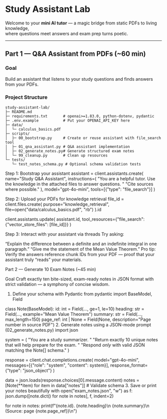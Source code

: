 # Study Assistant Lab

Welcome to your **mini AI tutor** — a magic bridge from static PDFs to living knowledge,  
where questions meet answers and exam prep turns poetic.

---

## Part 1 — Q&A Assistant from PDFs (~60 min)

### Goal  
Build an assistant that listens to your study questions and finds answers from your PDFs.

### Project Structure

```plaintext
study-assistant-lab/
├─ README.md
├─ requirements.txt       # openai>=1.83.0, python-dotenv, pydantic
├─ .env.example           # Put your OPENAI_API_KEY here
├─ data/
│  └─ calculus_basics.pdf
├─ scripts/
│  ├─ 00_bootstrap.py     # Create or reuse assistant with file_search tool
│  ├─ 01_qna_assistant.py # Q&A assistant implementation
│  ├─ 02_generate_notes.py# Generate structured exam notes
│  └─ 99_cleanup.py       # Clean up resources
└─ tests/
   └─ test_notes_schema.py # Optional schema validation tests
```

Step 1: Bootstrap your assistant
assistant = client.assistants.create(
    name="Study Q&A Assistant",
    instructions=(
        "You are a helpful tutor. Use the knowledge in the attached files to answer questions. "
        "Cite sources where possible."
    ),
    model="gpt-4o-mini",
    tools=[{"type": "file_search"}]
)

Step 2: Upload your PDFs for knowledge retrieval
file_id = client.files.create(
    purpose="knowledge_retrieval",
    file=open("data/calculus_basics.pdf", "rb")
).id

client.assistants.update(
    assistant.id,
    tool_resources={"file_search": {"vector_store_files": [file_id]}}
)

Step 3: Interact with your assistant via threads
Try asking:

“Explain the difference between a definite and an indefinite integral in one paragraph.”
“Give me the statement of the Mean Value Theorem.”
Pro tip: Verify the answers reference chunk IDs from your PDF — proof that your assistant truly “reads” your materials.


Part 2 — Generate 10 Exam Notes (~45 min)

Goal
Craft exactly ten bite-sized, exam-ready notes in JSON format with strict validation — a symphony of concise wisdom.

1. Define your schema with Pydantic
from pydantic import BaseModel, Field

class Note(BaseModel):
    id: int = Field(..., ge=1, le=10)
    heading: str = Field(..., example="Mean Value Theorem")
    summary: str = Field(..., max_length=150)
    page_ref: int | None = Field(None, description="Page number in source PDF")
2. Generate notes using a JSON-mode prompt (02_generate_notes.py)
import json

system = (
    "You are a study summarizer. "
    "Return exactly 10 unique notes that will help prepare for the exam. "
    "Respond *only* with valid JSON matching the Note[] schema."
)

response = client.chat.completions.create(
    model="gpt-4o-mini",
    messages=[{"role": "system", "content": system}],
    response_format={"type": "json_object"}
)

data = json.loads(response.choices[0].message.content)
notes = [Note(**item) for item in data["notes"]]  # Validate schema
3. Save or print your notes beautifully
with open("exam_notes.json", "w") as f:
    json.dump([note.dict() for note in notes], f, indent=2)

for note in notes:
    print(f"{note.id}. {note.heading}\n  {note.summary}\n  (Source: page {note.page_ref})\n")

